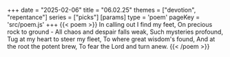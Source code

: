 +++
date = "2025-02-06"
title = "06.02.25"
themes = ["devotion", "repentance"]
series = ["picks"]
[params]
  type = 'poem'
  pageKey = 'src/poem.js'
+++
{{< poem >}}
In calling out I find my feet,
On precious rock to ground -
All chaos and despair falls weak,
Such mysteries profound,
Tug at my heart to steer my fleet,
To where great wisdom's found,
And at the root the potent brew,
To fear the Lord and turn anew.
{{< /poem >}}
